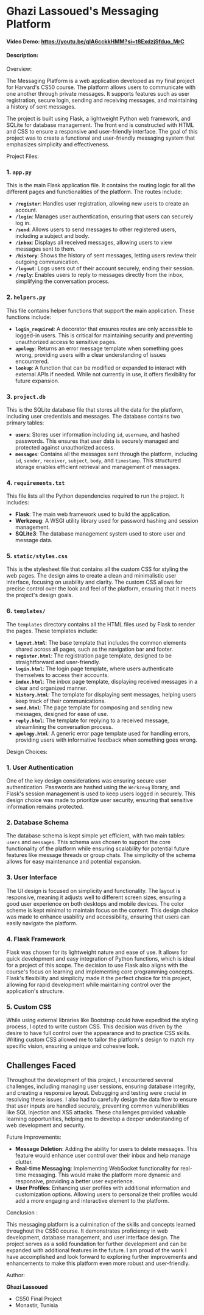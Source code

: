 # Ghazi Lassoued's Messaging Platform
#### Video Demo:  <https://youtu.be/qIA6cckkHMM?si=t8ExdzjSfduo_MrC>
#### Description:

Overview:

The Messaging Platform is a web application developed as my final project for Harvard's CS50 course. The platform allows users to communicate with one another through private messages. It supports features such as user registration, secure login, sending and receiving messages, and maintaining a history of sent messages.

The project is built using Flask, a lightweight Python web framework, and SQLite for database management. The front end is constructed with HTML and CSS to ensure a responsive and user-friendly interface. The goal of this project was to create a functional and user-friendly messaging system that emphasizes simplicity and effectiveness.

Project Files:

### 1. `app.py`
This is the main Flask application file. It contains the routing logic for all the different pages and functionalities of the platform. The routes include:
- **`/register`**: Handles user registration, allowing new users to create an account.
- **`/login`**: Manages user authentication, ensuring that users can securely log in.
- **`/send`**: Allows users to send messages to other registered users, including a subject and body.
- **`/inbox`**: Displays all received messages, allowing users to view messages sent to them.
- **`/history`**: Shows the history of sent messages, letting users review their outgoing communication.
- **`/logout`**: Logs users out of their account securely, ending their session.
- **`/reply`**: Enables users to reply to messages directly from the inbox, simplifying the conversation process.

### 2. `helpers.py`
This file contains helper functions that support the main application. These functions include:
- **`login_required`**: A decorator that ensures routes are only accessible to logged-in users. This is critical for maintaining security and preventing unauthorized access to sensitive pages.
- **`apology`**: Returns an error message template when something goes wrong, providing users with a clear understanding of issues encountered.
- **`lookup`**: A function that can be modified or expanded to interact with external APIs if needed. While not currently in use, it offers flexibility for future expansion.

### 3. `project.db`
This is the SQLite database file that stores all the data for the platform, including user credentials and messages. The database contains two primary tables:
- **`users`**: Stores user information including `id`, `username`, and hashed passwords. This ensures that user data is securely managed and protected against unauthorized access.
- **`messages`**: Contains all the messages sent through the platform, including `id`, `sender`, `receiver`, `subject`, `body`, and `timestamp`. This structured storage enables efficient retrieval and management of messages.

### 4. `requirements.txt`
This file lists all the Python dependencies required to run the project. It includes:
- **Flask**: The main web framework used to build the application.
- **Werkzeug**: A WSGI utility library used for password hashing and session management.
- **SQLite3**: The database management system used to store user and message data.

### 5. `static/styles.css`
This is the stylesheet file that contains all the custom CSS for styling the web pages. The design aims to create a clean and minimalistic user interface, focusing on usability and clarity. The custom CSS allows for precise control over the look and feel of the platform, ensuring that it meets the project's design goals.

### 6. `templates/`
The `templates` directory contains all the HTML files used by Flask to render the pages. These templates include:
- **`layout.html`**: The base template that includes the common elements shared across all pages, such as the navigation bar and footer.
- **`register.html`**: The registration page template, designed to be straightforward and user-friendly.
- **`login.html`**: The login page template, where users authenticate themselves to access their accounts.
- **`index.html`**: The inbox page template, displaying received messages in a clear and organized manner.
- **`history.html`**: The template for displaying sent messages, helping users keep track of their communications.
- **`send.html`**: The page template for composing and sending new messages, designed for ease of use.
- **`reply.html`**: The template for replying to a received message, streamlining the conversation process.
- **`apology.html`**: A generic error page template used for handling errors, providing users with informative feedback when something goes wrong.

Design Choices:

### 1. User Authentication
One of the key design considerations was ensuring secure user authentication. Passwords are hashed using the `Werkzeug` library, and Flask's session management is used to keep users logged in securely. This design choice was made to prioritize user security, ensuring that sensitive information remains protected.

### 2. Database Schema
The database schema is kept simple yet efficient, with two main tables: `users` and `messages`. This schema was chosen to support the core functionality of the platform while ensuring scalability for potential future features like message threads or group chats. The simplicity of the schema allows for easy maintenance and potential expansion.

### 3. User Interface
The UI design is focused on simplicity and functionality. The layout is responsive, meaning it adjusts well to different screen sizes, ensuring a good user experience on both desktops and mobile devices. The color scheme is kept minimal to maintain focus on the content. This design choice was made to enhance usability and accessibility, ensuring that users can easily navigate the platform.

### 4. Flask Framework
Flask was chosen for its lightweight nature and ease of use. It allows for quick development and easy integration of Python functions, which is ideal for a project of this scope. The decision to use Flask also aligns with the course's focus on learning and implementing core programming concepts. Flask's flexibility and simplicity made it the perfect choice for this project, allowing for rapid development while maintaining control over the application's structure.

### 5. Custom CSS
While using external libraries like Bootstrap could have expedited the styling process, I opted to write custom CSS. This decision was driven by the desire to have full control over the appearance and to practice CSS skills. Writing custom CSS allowed me to tailor the platform's design to match my specific vision, ensuring a unique and cohesive look.

## Challenges Faced

Throughout the development of this project, I encountered several challenges, including managing user sessions, ensuring database integrity, and creating a responsive layout. Debugging and testing were crucial in resolving these issues. I also had to carefully design the data flow to ensure that user inputs are handled securely, preventing common vulnerabilities like SQL injection and XSS attacks. These challenges provided valuable learning opportunities, helping me to develop a deeper understanding of web development and security.

Future Improvements:

- **Message Deletion**: Adding the ability for users to delete messages. This feature would enhance user control over their inbox and help manage clutter.
- **Real-time Messaging**: Implementing WebSocket functionality for real-time messaging. This would make the platform more dynamic and responsive, providing a better user experience.
- **User Profiles**: Enhancing user profiles with additional information and customization options. Allowing users to personalize their profiles would add a more engaging and interactive element to the platform.

Conclusion :

This messaging platform is a culmination of the skills and concepts learned throughout the CS50 course. It demonstrates proficiency in web development, database management, and user interface design. The project serves as a solid foundation for further development and can be expanded with additional features in the future. I am proud of the work I have accomplished and look forward to exploring further improvements and enhancements to make this platform even more robust and user-friendly.

Author:

**Ghazi Lassoued**
- CS50 Final Project
- Monastir, Tunisia

